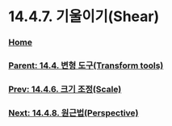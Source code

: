 # 14.4.7. 기울이기(Shear)

### [Home](./00-home.md)
### [Parent: 14.4. 변형 도구(Transform tools)](./14-04-00-transform-tools.md)
### [Prev: 14.4.6. 크기 조정(Scale)](./14-04-06-00-scale.md)
### [Next: 14.4.8. 원근법(Perspective)](./14-04-08-perspective.md)
